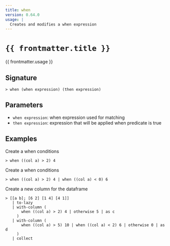 ```yaml
---
title: when
version: 0.64.0
usage: |
  Creates and modifies a when expression
---
```


<script>
  import { usePageFrontmatter } from '@vuepress/client';
  export default { computed: { frontmatter() { return usePageFrontmatter().value; } } }
</script>

# <code>{{ frontmatter.title }}</code>

<div style='white-space: pre-wrap;'>{{ frontmatter.usage }}</div>

## Signature

```> when (when expression) (then expression)```

## Parameters

 -  `when expression`: when expression used for matching
 -  `then expression`: expression that will be applied when predicate is true

## Examples

Create a when conditions
```shell
> when ((col a) > 2) 4
```

Create a when conditions
```shell
> when ((col a) > 2) 4 | when ((col a) < 0) 6
```

Create a new column for the dataframe
```shell
> [[a b]; [6 2] [1 4] [4 1]]
   | to-lazy
   | with-column (
       when ((col a) > 2) 4 | otherwise 5 | as c
     )
   | with-column (
       when ((col a) > 5) 10 | when ((col a) < 2) 6 | otherwise 0 | as d
     )
   | collect
```
